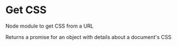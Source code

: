 # Get CSS
Node module to get CSS from a URL

Returns a promise for an object with details about a document's CSS
